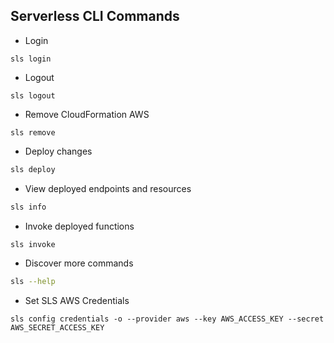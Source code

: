 ## Serverless CLI Commands

- Login
```
sls login
```

- Logout
```
sls logout
```

- Remove CloudFormation AWS
```
sls remove
```

- Deploy changes
```bash
sls deploy
```

- View deployed endpoints and resources
```bash
sls info
```

- Invoke deployed functions
```bash
sls invoke
```

- Discover more commands
```bash
sls --help
```

- Set SLS AWS Credentials
```
sls config credentials -o --provider aws --key AWS_ACCESS_KEY --secret AWS_SECRET_ACCESS_KEY
```

